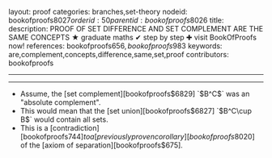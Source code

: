 layout: proof
categories: branches,set-theory
nodeid: bookofproofs$8027
orderid: 50
parentid: bookofproofs$8026
title: 
description: PROOF OF SET DIFFERENCE AND SET COMPLEMENT ARE THE SAME CONCEPTS &#9733; graduate maths &#10004; step by step &#10010; visit BookOfProofs now!
references: bookofproofs$656,bookofproofs$983
keywords: are,complement,concepts,difference,same,set,proof
contributors: bookofproofs

---


---

* Assume, the [set complement][bookofproofs$6829] `$B^C$` was an "absolute complement".
* This would mean that the [set union][bookofproofs$6827] `$B^C\cup B$` would contain all sets.
* This is a [contradiction][bookofproofs$744] to a [previously proven corollary][bookofproofs$8020] of the [axiom of separation][bookofproofs$675].